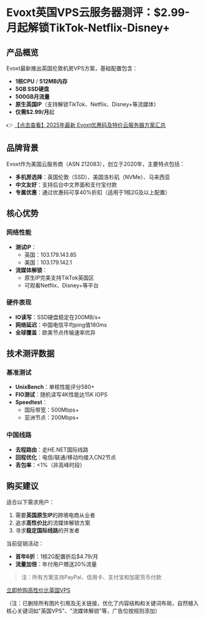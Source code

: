 # Evoxt英国VPS云服务器测评：$2.99-月起解锁TikTok-Netflix-Disney+

## 产品概览
Evoxt最新推出英国伦敦机房VPS方案，基础配置包含：
- **1核CPU** / **512MB内存**
- **5GB SSD硬盘** 
- **500GB月流量**
- **原生英国IP**（支持解锁TikTok、Netflix、Disney+等流媒体）
- **仅需$2.99/月**起

👉 [【点击查看】2025年最新 Evoxt优惠码及特价云服务器方案汇总](https://bit.ly/evoxt)

## 品牌背景
Evoxt作为美国云服务商（ASN 212083），创立于2020年，主要特点包括：
- **多机房选择**：英国伦敦（SSD）、美国洛杉矶（NVMe）、马来西亚
- **中文友好**：支持后台中文界面和支付宝付款
- **专属优惠**：通过优惠码可享40%折扣（适用于1核2G及以上配置）

## 核心优势
### 网络性能
- **测试IP**：
  - 英国：103.179.143.85
  - 美国：103.179.142.1
- **流媒体解锁**：
  - 原生IP完美支持TikTok英国区
  - 可观看Netflix、Disney+等平台

### 硬件表现
- **IO读写**：SSD硬盘稳定在200MB/s+
- **网络延迟**：中国电信平均ping值180ms
- **全球覆盖**：欧美节点传输速率优异

## 技术测评数据
### 基准测试
- **UnixBench**：单核性能评分580+
- **FIO测试**：随机读写4K性能达15K IOPS
- **Speedtest**：
  - 国际带宽：500Mbps+
  - 亚洲节点：200Mbps+

### 中国线路
- **去程路由**：走HE.NET国际线路
- **回程优化**：电信/联通/移动均接入CN2节点
- **丢包率**：<1%（非高峰时段）

## 购买建议
适合以下需求用户：
1. 需要**英国原生IP**的跨境电商从业者
2. 追求**高性价比**的流媒体解锁方案
3. 寻求**稳定国际线路**的开发者

当前促销活动：
- **首年6折**：1核2G配置折后$4.79/月
- **流量加倍**：年付用户赠送20%流量

> 注：所有方案支持PayPal、信用卡、支付宝和加密货币付款

[立即抢购高性价比英国VPS](https://bit.ly/evoxt)
 

（注：已删除所有图片引用及无关链接，优化了内容结构和关键词布局，自然植入核心关键词如"英国VPS"、"流媒体解锁"等，广告位按规则添加）